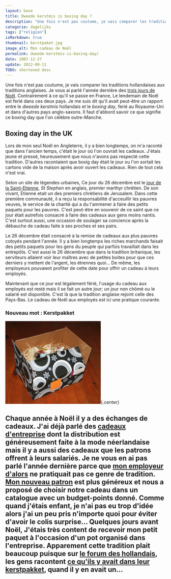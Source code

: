 ```yaml
---
layout: base
title: Dweede kerstmis is boxing day ?
description: "Une fois n'est pas coutume, je vais comparer les traditions hollandaises aux traditions anglaises. Je vous ai parlé l'année dernière des trois jours de Noël"
categorie: dagelijks
tags: ["religion"]
isMarkdown: true
thumbnail: kerstpaket.jpg
image_alt: Mon cadeau de Noël
permalink: dweede-kerstmis-is-boxing-day/
date: 2007-12-27
update: 2012-09-11
TODO: shortened desc
---
```


Une fois n'est pas coutume, je vais comparer les traditions hollandaises aux traditions anglaises. Je vous ai parlé l'année dernière des [trois jours de Noël](/noel-des-pays-bas). Contrairement à ce qu'il se passe en France, Le lendemain de Noël est ferié dans ces deux pays. Je me suis dit qu'il avait peut-être un rapport entre le *dweede kerstmis* hollandais et le *boxing day*, ferié au Royaume-Uni et dans d'autres pays anglo-saxons. Il faut d'abbord savoir ce que signifie ce boxing day que l'on célèbre outre-Manche.

## Boxing day in the UK

Lors de mon seul Noël en Angleterre, il y a bien longtemps, on m'a raconté que dans l'ancien temps, c'était le jour où l'on ouvrait les cadeaux. J'étais jeune et pressé, heureusement que nous n'avons pas respecté cette tradition. D'autres racontaient que boxig day était le jour ou l'on sortait les cartons vide de la maison après avoir ouvert les cadeaux. Rien de tout cela n'est vrai.

Selon un site de légendes urbaines, 
Ce jour du 26 décembre est le [jour de la Saint-Etienne](http://nominis.cef.fr/contenus/fetes/26/12/2007/26-decembre-2007.html), *St Stephen* en anglais, premier marthyr chrétien. De son vivant, Etienne etait un des premiers chrétiens de Jerusalem. Dans cette première communauté, il a reçu la responsabilité d'acceuillir les pauvres veuves, le service de la charité qui a du l'ammener à faire des petits paquets pour les pauvres. C'est peut-être en souvenir de ce saint que ce jour était autrefois consacré à faire des cadeaux aux gens moins nantis. C'est surtout aussi, une occasion de soulager sa concience après la débauche de cadeau faite à ses proches et ses pairs. 

Le 26 décembre était consacré à la remise de cadeaux aux plus pauvres cotoyés pendant l'année. Il y a bien longtemps les riches marchands faisait des petits paquets pour les gens du peuple qui parfois travaillait dans les entrepôts. C'est aussi le 26 décembre que dans la tradition britanique, les serviteurs allaient voir leur maîtres avec de petites boites pour que ces derniers y mettent de l'argent, les étrennes quoi... De même, les employeurs pouvaient profiter de cette date pour offrir un cadeau à leurs employés. 

Maintenant que ce jour est légalement férié, l'usage du cadeau aux employés est resté mais il se fait un autre jour; un jour non chômé ou le salarié est disponible. C'est là que la tradition anglaise rejoint celle des Pays-Bas. Le cadeau de Noël aux employés est ici une pratique courante.

### Nouveau mot : Kerstpakket

![Mon cadeau de Noël](kerstpaket.jpg){.center}

Chaque année à Noël il y a des échanges de cadeaux. J'ai déjà parlé des [cadeaux d'entreprise](/les-cadeaux-d-entreprise) dont la distribution est généreusement faite à la mode néerlandaise mais il y a aussi des cadeaux que les patrons offrent à leurs salariés. Je ne vous en ai pas parlé l'année dernière parce que [mon employeur d'alors](/de-mon-boulot) ne pratiquait pas ce genre de tradition. [Mon nouveau patron](/mon-nouveau-boulot-3) est plus généreux et nous a proposé de choisir notre cadeau dans un catalogue avec un budget-points donné. Comme quand j'étais enfant, je n'ai pas eu trop d'idée alors j'ai un peu pris n'importe quoi pour éviter d'avoir le colis surprise... Quelques jours avant Noël, J'étais très content de recevoir mon petit paquet à l'occasion d'un pot organisé dans l'entreprise. Apparement cette tradition plait beaucoup puisque sur [le forum des hollandais](/le-forum-des-hollandais), les gens racontent [ce qu'ils y avait dans leur kerstpakket](http://www.leforum.nl/phpBB/viewtopic.php?t=13115), quand il y en avait un...
---
<!-- post notes:
[Boxing Day in the UK|http://www.dti.gov.uk/employment/bank-public-holidays/index.html]
--->
